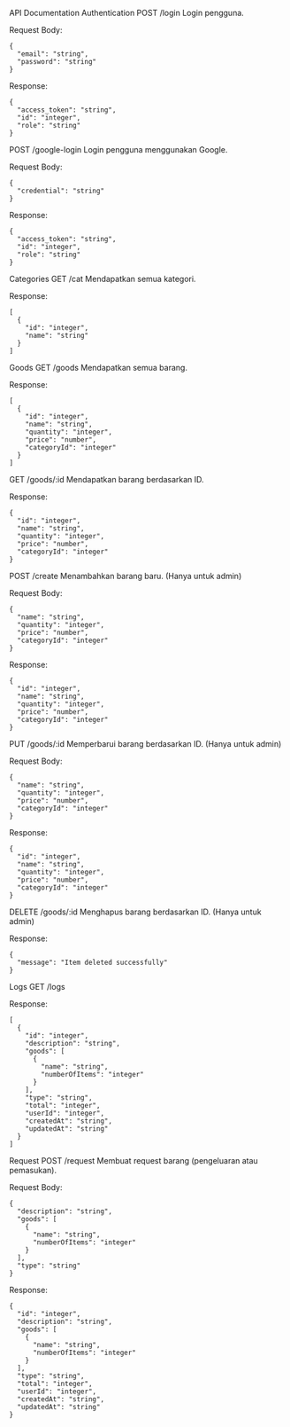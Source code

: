 API Documentation
Authentication
POST /login
Login pengguna.

Request Body:
```
{
  "email": "string",
  "password": "string"
}
```
Response:
```
{
  "access_token": "string",
  "id": "integer",
  "role": "string"
}
```

POST /google-login
Login pengguna menggunakan Google.

Request Body:
```
{
  "credential": "string"
}
```
Response:
```
{
  "access_token": "string",
  "id": "integer",
  "role": "string"
}
```

Categories
GET /cat
Mendapatkan semua kategori.

Response:
```
[
  {
    "id": "integer",
    "name": "string"
  }
]
```

Goods
GET /goods
Mendapatkan semua barang.

Response:
```
[
  {
    "id": "integer",
    "name": "string",
    "quantity": "integer",
    "price": "number",
    "categoryId": "integer"
  }
]
```

GET /goods/:id
Mendapatkan barang berdasarkan ID.

Response:
```
{
  "id": "integer",
  "name": "string",
  "quantity": "integer",
  "price": "number",
  "categoryId": "integer"
}
```
POST /create
Menambahkan barang baru. (Hanya untuk admin)

Request Body:
```
{
  "name": "string",
  "quantity": "integer",
  "price": "number",
  "categoryId": "integer"
}
```
Response:
```
{
  "id": "integer",
  "name": "string",
  "quantity": "integer",
  "price": "number",
  "categoryId": "integer"
}
```

PUT /goods/:id
Memperbarui barang berdasarkan ID. (Hanya untuk admin)

Request Body:
```
{
  "name": "string",
  "quantity": "integer",
  "price": "number",
  "categoryId": "integer"
}
```
Response:
```
{
  "id": "integer",
  "name": "string",
  "quantity": "integer",
  "price": "number",
  "categoryId": "integer"
}
```
DELETE /goods/:id
Menghapus barang berdasarkan ID. (Hanya untuk admin)

Response:
```
{
  "message": "Item deleted successfully"
}
```

Logs
GET /logs

Response:
```
[
  {
    "id": "integer",
    "description": "string",
    "goods": [
      {
        "name": "string",
        "numberOfItems": "integer"
      }
    ],
    "type": "string",
    "total": "integer",
    "userId": "integer",
    "createdAt": "string",
    "updatedAt": "string"
  }
]
```
Request
POST /request
Membuat request barang (pengeluaran atau pemasukan).

Request Body:
```
{
  "description": "string",
  "goods": [
    {
      "name": "string",
      "numberOfItems": "integer"
    }
  ],
  "type": "string"
}
```
Response:
```
{
  "id": "integer",
  "description": "string",
  "goods": [
    {
      "name": "string",
      "numberOfItems": "integer"
    }
  ],
  "type": "string",
  "total": "integer",
  "userId": "integer",
  "createdAt": "string",
  "updatedAt": "string"
}
```

